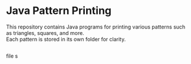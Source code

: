 # Java Pattern Printing

This repository contains Java programs for printing various patterns such as triangles, squares, and more.  
Each pattern is stored in its own folder for clarity.

## 
file s
